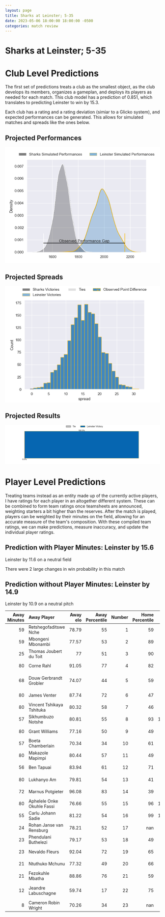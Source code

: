 ```yaml
---  
layout: page  
title: Sharks at Leinster; 5-35  
date: 2023-05-06 18:00:00 18:00:00 -0500  
categories: match review  
---
```

# Sharks at Leinster; 5-35

# Club Level Predictions


The first set of predictions treats a club as the smallest object, as the club develops its members, organizes a gameplan, and deploys its players as needed for each match. This club model has a prediction of 0.851, which translates to predicting Leinster to win by 15.3.

Each club has a rating and a rating deviation (simiar to a Glicko system), and expected performances can be generated. This allows for simulated matches and spreads like the ones below.
## Projected Performances


![Projected Performances](plots/performances_2023-05-06-Leinster-Sharks.png)
## Projected Spreads


![Projected Spreads](plots/spreads_2023-05-06-Leinster-Sharks.png)
## Projected Results


![Projected Results](plots/resultbar_2023-05-06-Leinster-Sharks.png)
# Player Level Predictions


Treating teams instead as an entity made up of the currently active players, I have ratings for each player in an altogether different system. These can be combined to form team ratings once teamsheets are announced, weighting starters a bit higher than the reserves. After the match is played, players can be weighted by their minutes on the field, allowing for an accurate measure of the team's composition. With these compiled team ratings, we can make predictions, measure inaccuracy, and update the individual player ratings.
## Prediction with Player Minutes: Leinster by 15.6


Leinster by 11.6 on a neutral field

There were 2 large changes in win probability in this match
## Prediction without Player Minutes: Leinster by 14.9


Leinster by 10.9 on a neutral pitch



|   Away Minutes | Away Player                |   Away elo |   Away Percentile |   Number |   Home Percentile |   Home elo | Home Player          |   Home Minutes |
|---------------:|:---------------------------|-----------:|------------------:|---------:|------------------:|-----------:|:---------------------|---------------:|
|             59 | Retshegofaditswe Nche      |      78.79 |                55 |        1 |                59 |      77.22 | Michael Milne        |             57 |
|             59 | Mbongeni Mbonambi          |      77.57 |                53 |        2 |                89 |     100.3  | Dan Sheehan          |             58 |
|             25 | Thomas Joubert du Toit     |      77    |                51 |        3 |                90 |     100.2  | Tadhg Furlong        |             40 |
|             80 | Corne Rahl                 |      91.05 |                77 |        4 |                82 |      95.47 | Ryan Baird           |             80 |
|             68 | Douw Gerbrandt Grobler     |      74.07 |                44 |        5 |                59 |      81.92 | Jason Howell Jenkins |             80 |
|             80 | James Venter               |      87.74 |                72 |        6 |                47 |      76.08 | Max Deegan           |             80 |
|             80 | Vincent Tshikaya Tshituka  |      80.32 |                58 |        7 |                46 |      73.7  | Scott Penny          |             36 |
|             57 | Sikhumbuzo Notshe          |      80.81 |                55 |        8 |                93 |     107.63 | Caelan Doris         |             67 |
|             80 | Grant Williams             |      77.16 |                50 |        9 |                49 |      76.6  | Luke McGrath         |             67 |
|             57 | Boeta Chamberlain          |      70.34 |                34 |       10 |                61 |      85.41 | Harry Byrne          |             80 |
|             80 | Makazole Mapimpi           |      80.44 |                57 |       11 |                49 |      75.8  | Dave Kearney         |             80 |
|             56 | Ben Tapuai                 |      83.94 |                61 |       12 |                71 |      89.4  | Charlie Ngatai       |             57 |
|             80 | Lukhanyo Am                |      79.81 |                54 |       13 |                41 |      76.01 | Ciaran Frawley       |             80 |
|             72 | Marnus Potgieter           |      96.08 |                83 |       14 |                39 |      71.41 | Jordan Larmour       |             54 |
|             80 | Aphelele Onke Okuhle Fassi |      76.66 |                55 |       15 |                96 |     124.39 | Hugo Keenan          |             80 |
|             55 | Carlu Johann Sadie         |      81.22 |                54 |       16 |                99 |     129.53 | Jack Conan           |             44 |
|             24 | Rohan Janse van Rensburg   |      78.21 |                52 |       17 |               nan |      89.54 | Cian Healy           |             40 |
|             23 | Phendulani Buthelezi       |      79.17 |                53 |       18 |                49 |      77.47 | Liam Turner          |             26 |
|             23 | Nevaldo Fleurs             |      92.04 |                72 |       19 |                65 |      86.61 | Ross Byrne           |             23 |
|             21 | Ntuthuko Mchunu            |      77.32 |                49 |       20 |                66 |      83.62 | Andrew Porter        |             23 |
|             21 | Fezokuhle Mbatha           |      88.86 |                76 |       21 |                59 |      80.74 | John McKee           |             22 |
|             12 | Jeandre Labuschagne        |      59.74 |                17 |       22 |                75 |      91.43 | Jamison Gibson-Park  |             13 |
|              8 | Cameron Robin Wright       |      70.26 |                34 |       23 |               nan |      80.36 | Joe McCarthy         |             13 |

